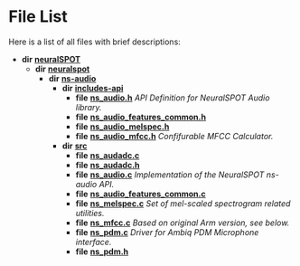 
# File List

Here is a list of all files with brief descriptions:


* **dir** [**neuralSPOT**](dir_75594cce7c7773aa3cb253214bf56510.md)     
    * **dir** [**neuralspot**](dir_b737d82f35ec218ac5a7ef4105db9c0e.md)     
        * **dir** [**ns-audio**](dir_45211a8475460839574f71aa108f4957.md)     
            * **dir** [**includes-api**](dir_b70d46c064802b213244316ef6218d52.md)     
                * **file** [**ns\_audio.h**](ns__audio_8h.md) _API Definition for NeuralSPOT Audio library._     
                * **file** [**ns\_audio\_features\_common.h**](ns__audio__features__common_8h.md)     
                * **file** [**ns\_audio\_melspec.h**](ns__audio__melspec_8h.md)     
                * **file** [**ns\_audio\_mfcc.h**](ns__audio__mfcc_8h.md) _Confifurable MFCC Calculator._     
            * **dir** [**src**](dir_e70eef2d5115541d1d6cb7ad27f30382.md)     
                * **file** [**ns\_audadc.c**](ns__audadc_8c.md)     
                * **file** [**ns\_audadc.h**](ns__audadc_8h.md)     
                * **file** [**ns\_audio.c**](ns__audio_8c.md) _Implementation of the NeuralSPOT ns-audio API._     
                * **file** [**ns\_audio\_features\_common.c**](ns__audio__features__common_8c.md)     
                * **file** [**ns\_melspec.c**](ns__melspec_8c.md) _Set of mel-scaled spectrogram related utilities._     
                * **file** [**ns\_mfcc.c**](ns__mfcc_8c.md) _Based on original Arm version, see below._     
                * **file** [**ns\_pdm.c**](ns__pdm_8c.md) _Driver for Ambiq PDM Microphone interface._     
                * **file** [**ns\_pdm.h**](ns__pdm_8h.md)     

